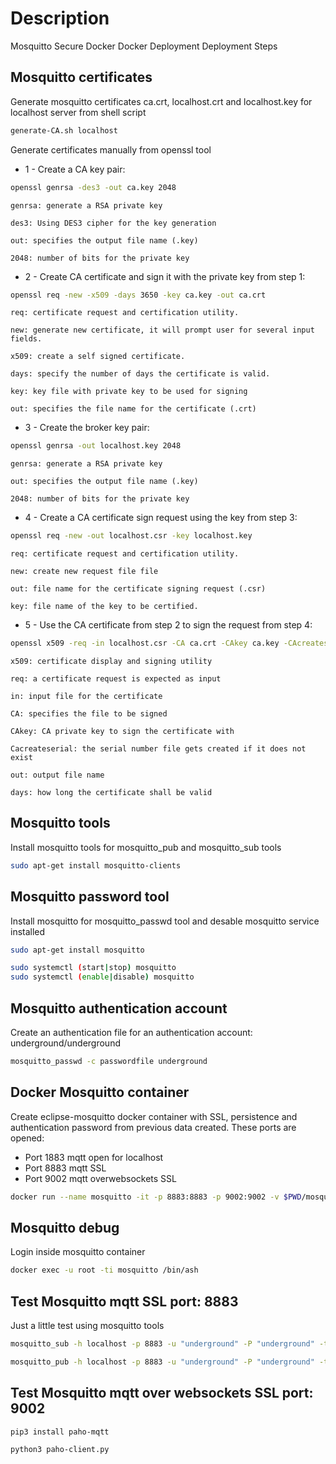 # Description
Mosquitto Secure Docker Docker Deployment Deployment Steps

## Mosquitto certificates
Generate mosquitto certificates ca.crt, localhost.crt and localhost.key for localhost server from shell script

```sh
generate-CA.sh localhost
```

Generate certificates manually from openssl tool
- 1 - Create a CA key pair:
```sh
openssl genrsa -des3 -out ca.key 2048
```
	genrsa: generate a RSA private key

	des3: Using DES3 cipher for the key generation

	out: specifies the output file name (.key)

	2048: number of bits for the private key

- 2 - Create CA certificate and sign it with the private key from step 1:
```sh
openssl req -new -x509 -days 3650 -key ca.key -out ca.crt
```

	req: certificate request and certification utility.
	
	new: generate new certificate, it will prompt user for several input fields.
	
	x509: create a self signed certificate.
	
	days: specify the number of days the certificate is valid.
	
	key: key file with private key to be used for signing
	
	out: specifies the file name for the certificate (.crt)

- 3 - Create the broker key pair:
```sh
openssl genrsa -out localhost.key 2048
```

	genrsa: generate a RSA private key
	
	out: specifies the output file name (.key)
	
	2048: number of bits for the private key

- 4 - Create a CA certificate sign request using the key from step 3:
```sh
openssl req -new -out localhost.csr -key localhost.key
```

	req: certificate request and certification utility.
	
	new: create new request file file
	
	out: file name for the certificate signing request (.csr)
	
	key: file name of the key to be certified.

- 5 - Use the CA certificate from step 2 to sign the request from step 4:
```sh
openssl x509 -req -in localhost.csr -CA ca.crt -CAkey ca.key -CAcreateserial -out localhost.crt -days 3650
```

	x509: certificate display and signing utility
	
	req: a certificate request is expected as input
	
	in: input file for the certificate
	
	CA: specifies the file to be signed
	
	CAkey: CA private key to sign the certificate with
	
	Cacreateserial: the serial number file gets created if it does not exist
	
	out: output file name
	
	days: how long the certificate shall be valid

## Mosquitto tools
Install mosquitto tools for mosquitto_pub and mosquitto_sub tools
```sh
sudo apt-get install mosquitto-clients
```

## Mosquitto password tool
Install mosquitto for mosquitto_passwd tool and desable mosquitto service installed

```sh
sudo apt-get install mosquitto

sudo systemctl (start|stop) mosquitto
sudo systemctl (enable|disable) mosquitto
```

## Mosquitto authentication account
Create an authentication file for an authentication account: underground/underground

```sh
mosquitto_passwd -c passwordfile underground
```

## Docker Mosquitto container
Create eclipse-mosquitto docker container with SSL, persistence and authentication password from previous data created. These ports are opened:

- Port 1883 mqtt open for localhost
- Port 8883 mqtt SSL
- Port 9002 mqtt overwebsockets SSL

```sh
docker run --name mosquitto -it -p 8883:8883 -p 9002:9002 -v $PWD/mosquitto.conf:/mosquitto/config/mosquitto.conf -v $PWD/certs/ca.crt:/mosquitto/certs/ca.crt -v $PWD/certs/localhost.crt:/mosquitto/certs/localhost.crt -v $PWD/certs/localhost.key:/mosquitto/certs/localhost.key -v $PWD/password_file:/mosquitto/config/password_file eclipse-mosquitto
```

## Mosquitto debug
Login inside mosquitto container

```sh
docker exec -u root -ti mosquitto /bin/ash
```

## Test Mosquitto mqtt SSL port: 8883
Just a little test using mosquitto tools

```sh
mosquitto_sub -h localhost -p 8883 -u "underground" -P "underground" -t test -d --cafile certs/ca.crt --insecure

mosquitto_pub -h localhost -p 8883 -u "underground" -P "underground" -t test -m 'Hello SSL Mosquitto' -d --cafile certs/ca.crt --insecure
```

## Test Mosquitto mqtt over websockets SSL port: 9002
```sh
pip3 install paho-mqtt

python3 paho-client.py
```
